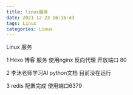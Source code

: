 ```yaml
---
title: linux服务
date: 2021-12-23 16:16:43
tags: Linux
categories: Linux
---
```

Linux  服务

1 Hexo  博客  服务    使用nginx 反向代理   开放端口 80

2 李沐老师学习AI  python文档   目前没在运行

3 redis 配置完成  使用端口6379